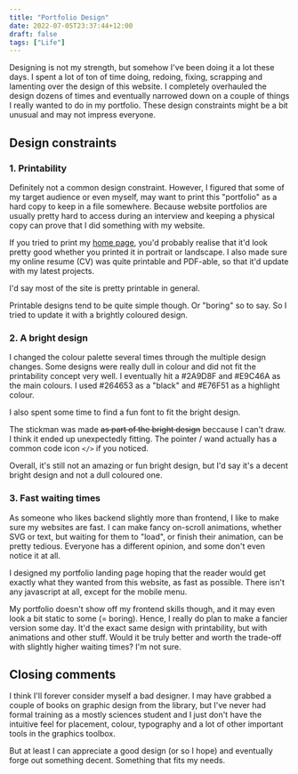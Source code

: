 ```yaml
---
title: "Portfolio Design"
date: 2022-07-05T23:37:44+12:00
draft: false
tags: ["Life"]
---
```


Designing is not my strength, but somehow I've been doing it a lot these days. I spent a lot of ton of time doing, redoing, fixing, scrapping and lamenting over the design of this website.<!--more--> I completely overhauled the design dozens of times and eventually narrowed down on a couple of things I really wanted to do in my portfolio. These design constraints might be a bit unusual and may not impress everyone.

## Design constraints

### 1. Printability

Definitely not a common design constraint. However, I figured that some of my target audience or even myself, may want to print this "portfolio" as a hard copy to keep in a file somewhere. Because website portfolios are usually pretty hard to access during an interview and keeping a physical copy can prove that I did something with my website.

If you tried to print my [home page](/), you'd probably realise that it'd look pretty good whether you printed it in portrait or landscape. I also made sure my online resume (CV) was quite printable and PDF-able, so that it'd update with my latest projects. 

I'd say most of the site is pretty printable in general.

Printable designs tend to be quite simple though. Or "boring" so to say. So I tried to update it with a brightly coloured design.

### 2. A bright design

I changed the colour palette several times through the multiple design changes. Some designs were really dull in colour and did not fit the printability concept very well. I eventually hit a #2A9D8F and #E9C46A as the main colours. I used #264653 as a "black" and #E76F51 as a highlight colour.

I also spent some time to find a fun font to fit the bright design.

The stickman was made ~~as part of the bright design~~ beccause I can't draw. I think it ended up unexpectedly fitting. The pointer / wand actually has a common code icon `</>` if you noticed.

Overall, it's still not an amazing or fun bright design, but I'd say it's a decent bright design and not a dull coloured one.

### 3. Fast waiting times

As someone who likes backend slightly more than frontend, I like to make sure my websites are fast. I can make fancy on-scroll animations, whether SVG or text, but waiting for them to "load", or finish their animation, can be pretty tedious. Everyone has a different opinion, and some don't even notice it at all.

I designed my portfolio landing page hoping that the reader would get exactly what they wanted from this website, as fast as possible. There isn't any javascript at all, except for the mobile menu.

My portfolio doesn't show off my frontend skills though, and it may even look a bit static to some (= boring). Hence, I really do plan to make a fancier version some day. It'd the exact same design with printability, but with animations and other stuff. Would it be truly better and worth the trade-off with slightly higher waiting times? I'm not sure. 

## Closing comments
I think I'll forever consider myself a bad designer. I may have grabbed a couple of books on graphic design from the library, but I've never had formal training as a mostly sciences student and I just don't have the intuitive feel for placement, colour, typography and a lot of other important tools in the graphics toolbox.

But at least I can appreciate a good design (or so I hope) and eventually forge out something decent. Something that fits my needs.